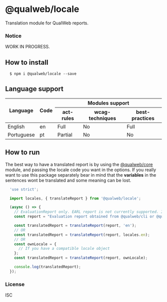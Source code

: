 # @qualweb/locale

Translation module for QualWeb reports.

### Notice

WORK IN PROGRESS.

## How to install

```shell
  $ npm i @qualweb/locale --save
```

## Language support

<table>
  <thead>
    <tr>
      <th rowspan="2">Language</th>
      <th rowspan="2">Code</th>
      <th colspan="3" style="text-align: center;">Modules support</th>
    </tr>
    <tr>
      <th>act-rules</th>
      <th>wcag-techniques</th>
      <th>best-practices</th>
    </tr>
  </thead>
  <tbody>
    <tr>
      <td>English</td>
      <td>en</td>
      <td>Full</td>
      <td>No</td>
      <td>Full</td>
    </tr>
    <tr>
      <td>Portuguese</td>
      <td>pt</td>
      <td>Partial</td>
      <td>No</td>
      <td>No</td>
    </tr>
  </tbody>
</table>

## How to run

The best way to have a translated report is by using the [@qualweb/core](https://github.com/qualweb/core) module, and passing the locale code you want in the options. If you really want to use this package separately bear in mind that the **variables** in the sentences wont be translated and some meaning can be lost.

```javascript
  'use strict';

  import locales, { translateReport } from '@qualweb/locale';

  (async () => {
    // EvaluationReport only. EARL report is not currently supported. If you need a EARL report, convert the evaluation report after the translation. Check https://github.com/qualweb/earl-reporter
    const report = "Evaluation report obtained from @qualweb/cli or @qualweb/core";

    const translatedReport = translateReport(report, 'en');
    // OR
    const translatedReport = translateReport(report, locales.en);
    // OR
    const ownLocale = {
      // If you have a compatible locale object 
    };
    const translatedReport = translateReport(report, ownLocale);

    console.log(translatedReport);
  });
```

### License

ISC
